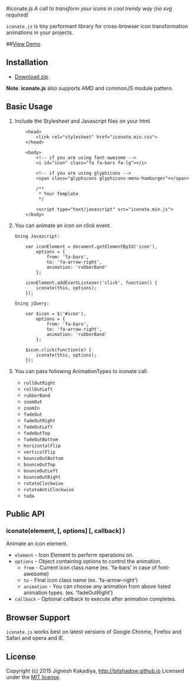 #iconate.js
*A call to transform your icons in cool trendy way (no svg required)*

`iconate.js` is tiny performant library for cross-browser icon transformation animations in your projects.

##[View Demo](http://bitshadow.github.io/iconate.js)

Installation
------------
- [Download zip](https://github.com/bitshadow/iconate.js/archive/master.zip).

**Note**: **iconate.js** also supports AMD and commonJS module pattern.


## Basic Usage
1. Include the Stylesheet and Javascript files on your html.

    ```
        <head>
            <link rel="stylesheet" href="iconate.min.css">
        </head>

        <body>
            <!-- if you are using font-awesome -->
            <i id="icon" class="fa fa-bars fa-lg"></i>

            <!-- if you are using glyphicons -->
            <span class="glyphicons glyphicons-menu-hamburger"></span>

            /**
             * Your Template
             */

            <script type="text/javascript" src="iconate.min.js">
        </body>
    ```

2. You can animate an icon on click event.

    `Using Javascript:`
    ```
        var iconElement = document.getElementById('icon'),
            options = {
                from: 'fa-bars',
                to: 'fa-arrow-right',
                animation: 'rubberBand'
            };

        iconElement.addEventListener('click', function() {
            iconate(this, options);
        });
    ```

    `Using jQuery:`
    ```
        var $icon = $('#icon'),
            options = {
                from: 'fa-bars',
                to: 'fa-arrow-right',
                animation: 'rubberBand'
            };

        $icon.click(function(e) {
            iconate(this, options);
        });
    ```


3. You can pass following AnimationTypes to iconate call.
    * `rollOutRight`
    * `rollOutLeft`
    * `rubberBand`
    * `zoomOut`
    * `zoomIn`
    * `fadeOut`
    * `fadeOutRight`
    * `fadeOutLeft`
    * `fadeOutTop`
    * `fadeOutBottom`
    * `horizontalFlip`
    * `verticalFlip`
    * `bounceOutBottom`
    * `bounceOutTop`
    * `bounceOutLeft`
    * `bounceOutRight`
    * `rotateClockwise`
    * `rotateAntiClockwise`
    * `tada`


Public API
----------

### iconate(element, [, options] [, callback] )

Animate an icon element.
* `element` - Icon Element to perform operations on.
* `options` - Object containing options to control the animation.
    * `from` - Current icon class name (ex. 'fa-bars' in case of font-awesome)
    * `to` - Final icon class name (ex. 'fa-arrow-right')
    * `animation` - You can choose any animation from above listed animation types.  (ex. 'fadeOutRight')
* `callback` - Optional callback to execute after animation completes.

Browser Support
---------------

`iconate.js` works best on latest versions of Google Chrome, Firefox and Safari and opera and IE.

License
-------

Copyright (c) 2015 Jignesh Kakadiya, http://bitshadow.github.io
Licensed under the [MIT license](http://opensource.org/licenses/MIT).